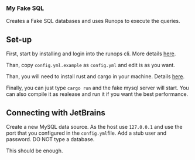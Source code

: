 ### My Fake SQL

Creates a Fake SQL databases and uses Runops to execute the queries.

## Set-up

First, start by installing and login into the runops cli. More details [here](https://runops.io/docs/developers/#setup).

Than, copy `config.yml.example` as `config.yml` and edit is as you want.

Than, you will need to install rust and cargo in your machine. Details [here](https://rustup.rs/).

Finally, you can just type `cargo run` and the fake mysql server will start. You can also compile it as realease and run it if you want the best performance.

## Connecting with JetBrains

Create a new MySQL data source. As the host use `127.0.0.1` and use the port that you configured in the `config.yml`file. Add a stub user and password. DO NOT type a database.

This should be enough.